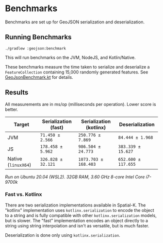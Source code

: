 # Benchmarks

Benchmarks are set up for GeoJSON serialization and deserialization.

## Running Benchmarks

```shell
./gradlew :geojson:benchmark
```

This will run benchmarks on the JVM, NodeJS, and Kotlin/Native.

These benchmarks measure the time taken to serialize and deserialize a `FeatureCollection` containing 15,000 randomly
generated features.
See [GeoJsonBenchmark.kt](geojson/src/commonBench/kotlin/io/github/dellisd/spatialk/geojson/GeoJsonBenchmark.kt) for
details.

## Results

All measurements are in ms/op (milliseconds per operation). Lower score is better.

| Target              | Serialization (fast) | Serialization (kotlinx) | Deserialization     |
|---------------------|----------------------|-------------------------|---------------------|
| JVM                 | `71.450 ± 2.566`     | `250.776 ± 7.869`       | `84.444 ± 1.968`    |
| JS                  | `178.458 ± 5.962`    | `986.504 ± 24.773`      | `383.339 ± 15.627`  |
| Native (`linuxX64`) | `326.828 ± 32.121`   | `1073.703 ± 168.403`    | `652.600 ± 117.655` |

_Run on Ubuntu 20.04 (WSL2). 32GB RAM, 3.60 GHz 8-core Intel Core i7-9700k_

### Fast vs. Kotlinx

There are two serialization implementations available in Spatial-K. The "kotlinx" implementation
uses `kotlinx.serialization` to encode the object to a string and is fully compatible with other `kotlinx.serialization`
models, but is slower. The "fast" implementation encodes an object directly
to a string using string interpolation and isn't as versatile, but is much faster.

Deserialization is done only using `kotlinx.serialization`.